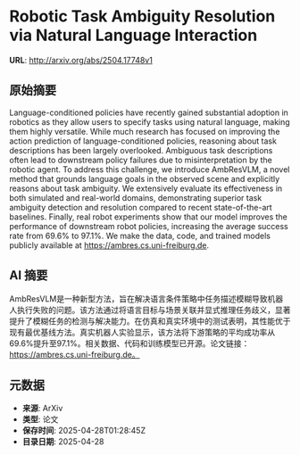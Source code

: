 # Robotic Task Ambiguity Resolution via Natural Language Interaction

**URL**: http://arxiv.org/abs/2504.17748v1

## 原始摘要

Language-conditioned policies have recently gained substantial adoption in
robotics as they allow users to specify tasks using natural language, making
them highly versatile. While much research has focused on improving the action
prediction of language-conditioned policies, reasoning about task descriptions
has been largely overlooked. Ambiguous task descriptions often lead to
downstream policy failures due to misinterpretation by the robotic agent. To
address this challenge, we introduce AmbResVLM, a novel method that grounds
language goals in the observed scene and explicitly reasons about task
ambiguity. We extensively evaluate its effectiveness in both simulated and
real-world domains, demonstrating superior task ambiguity detection and
resolution compared to recent state-of-the-art baselines. Finally, real robot
experiments show that our model improves the performance of downstream robot
policies, increasing the average success rate from 69.6% to 97.1%. We make the
data, code, and trained models publicly available at
https://ambres.cs.uni-freiburg.de.


## AI 摘要

AmbResVLM是一种新型方法，旨在解决语言条件策略中任务描述模糊导致机器人执行失败的问题。该方法通过将语言目标与场景关联并显式推理任务歧义，显著提升了模糊任务的检测与解决能力。在仿真和真实环境中的测试表明，其性能优于现有最优基线方法。真实机器人实验显示，该方法将下游策略的平均成功率从69.6%提升至97.1%。相关数据、代码和训练模型已开源。论文链接：https://ambres.cs.uni-freiburg.de。

## 元数据

- **来源**: ArXiv
- **类型**: 论文
- **保存时间**: 2025-04-28T01:28:45Z
- **目录日期**: 2025-04-28
